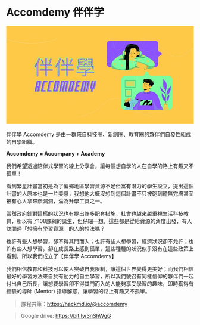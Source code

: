 # Accomdemy 伴伴学

![logo](/media/logo/banbanxue.jpg)

伴伴學 Accomdemy 是由一群來自科技圈、新創圈、教育圈的夥伴們自發性組成的自學組織。

**Accomdemy = Accompany + Academy**

我們希望透過陪伴式學習的線上分享會，讓每個想自學的人在自學的路上有趣又不孤單！

看到繁星計畫當初是為了偏鄉地區學習資源不足但富有潛力的學生設立，提出這個計畫的人原本也是一片美意，我想他大概沒想到這個計畫不只被砲到體無完膚甚至被有心人拿來鑽漏洞，淪為升學工具之一。

當然政府針對這樣的狀況也有提出許多配套措施，社會也越來越重視生活科技教育，所以有了108課綱的誕生，但仔細一想，這些都是從給資源的角度出發，有人訪問過「想擁有學習資源」的人的想法嗎？

也許有些人想學習，卻不得其門而入；也許有些人想學習，經濟狀況卻不允許；也許有些人想學習，卻在成長路上感到孤單，這些種種的狀況似乎沒有在這些政策上看到，所以我們成立了【伴伴學 Accomdemy】

我們相信教育和科技可以使人突破自我限制，讓這個世界變得更美好；而我們相信最好的學習方法來自於有動力的自主學習，所以我們號召有同樣信仰的夥伴們一起付出自己所長，讓想要學習卻不得其門而入的人能夠享受學習的趣味，即時獲得有經驗的導師 (Mentor) 指導解惑，讓學習的路上有趣又不孤單。

> 課程共筆：https://hackmd.io/@accomdemy

> Google drive: https://bit.ly/3nShWgG
